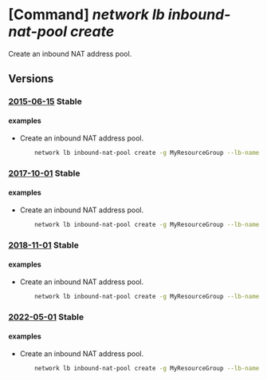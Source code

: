 # [Command] _network lb inbound-nat-pool create_

Create an inbound NAT address pool.

## Versions

### [2015-06-15](/Resources/mgmt-plane/L3N1YnNjcmlwdGlvbnMve30vcmVzb3VyY2Vncm91cHMve30vcHJvdmlkZXJzL21pY3Jvc29mdC5uZXR3b3JrL2xvYWRiYWxhbmNlcnMve30=/2015-06-15.xml) **Stable**

<!-- mgmt-plane /subscriptions/{}/resourcegroups/{}/providers/microsoft.network/loadbalancers/{} 2015-06-15 properties.inboundNatPools[] -->

#### examples

- Create an inbound NAT address pool.
    ```bash
        network lb inbound-nat-pool create -g MyResourceGroup --lb-name MyLb -n MyNatPool --protocol Tcp --frontend-port-range-start 80 --frontend-port-range-end 89 --backend-port 80 --frontend-ip MyFrontendIp
    ```

### [2017-10-01](/Resources/mgmt-plane/L3N1YnNjcmlwdGlvbnMve30vcmVzb3VyY2Vncm91cHMve30vcHJvdmlkZXJzL21pY3Jvc29mdC5uZXR3b3JrL2xvYWRiYWxhbmNlcnMve30=/2017-10-01.xml) **Stable**

<!-- mgmt-plane /subscriptions/{}/resourcegroups/{}/providers/microsoft.network/loadbalancers/{} 2017-10-01 properties.inboundNatPools[] -->

#### examples

- Create an inbound NAT address pool.
    ```bash
        network lb inbound-nat-pool create -g MyResourceGroup --lb-name MyLb -n MyNatPool --protocol Tcp --frontend-port-range-start 80 --frontend-port-range-end 89 --backend-port 80 --frontend-ip MyFrontendIp
    ```

### [2018-11-01](/Resources/mgmt-plane/L3N1YnNjcmlwdGlvbnMve30vcmVzb3VyY2Vncm91cHMve30vcHJvdmlkZXJzL21pY3Jvc29mdC5uZXR3b3JrL2xvYWRiYWxhbmNlcnMve30=/2018-11-01.xml) **Stable**

<!-- mgmt-plane /subscriptions/{}/resourcegroups/{}/providers/microsoft.network/loadbalancers/{} 2018-11-01 properties.inboundNatPools[] -->

#### examples

- Create an inbound NAT address pool.
    ```bash
        network lb inbound-nat-pool create -g MyResourceGroup --lb-name MyLb -n MyNatPool --protocol Tcp --frontend-port-range-start 80 --frontend-port-range-end 89 --backend-port 80 --frontend-ip MyFrontendIp
    ```

### [2022-05-01](/Resources/mgmt-plane/L3N1YnNjcmlwdGlvbnMve30vcmVzb3VyY2Vncm91cHMve30vcHJvdmlkZXJzL21pY3Jvc29mdC5uZXR3b3JrL2xvYWRiYWxhbmNlcnMve30=/2022-05-01.xml) **Stable**

<!-- mgmt-plane /subscriptions/{}/resourcegroups/{}/providers/microsoft.network/loadbalancers/{} 2022-05-01 properties.inboundNatPools[] -->

#### examples

- Create an inbound NAT address pool.
    ```bash
        network lb inbound-nat-pool create -g MyResourceGroup --lb-name MyLb -n MyNatPool --protocol Tcp --frontend-port-range-start 80 --frontend-port-range-end 89 --backend-port 80 --frontend-ip MyFrontendIp
    ```
